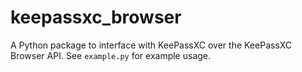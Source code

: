 keepassxc_browser
=================

A Python package to interface with KeePassXC over the KeePassXC Browser API. See `example.py` for example usage.

